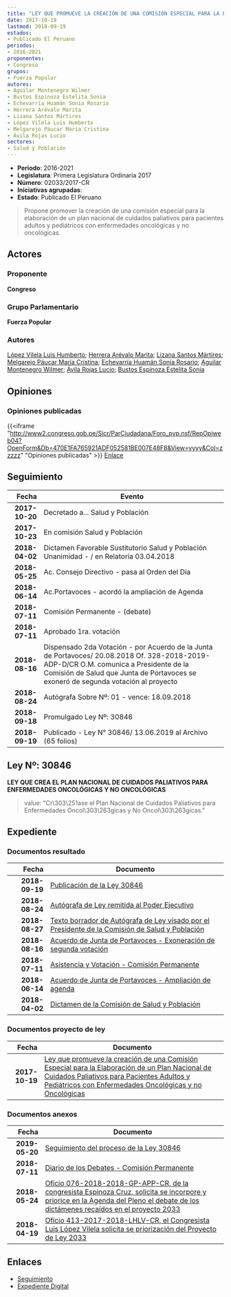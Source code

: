 ```yaml
---
title: "LEY QUE PROMUEVE LA CREACIÓN DE UNA COMISIÓN ESPECIAL PARA LA ELABORACIÓN DE UN PLAN NACIONAL DE CUIDADOS PALIATIVOS PARA PACIENTES ADULTOS Y PEDIÁTRICOS CON ENFERMEDADES ONCOLÓGICAS Y NO ONCOLÓGICAS"
date: 2017-10-19
lastmod: 2018-09-19
estados:
- Publicado El Peruano
periodos:
- 2016-2021
proponentes:
- Congreso
grupos:
- Fuerza Popular
autores:
- Aguilar Montenegro Wilmer
- Bustos Espinoza Estelita Sonia
- Echevarría Huamán Sonia Rosario
- Herrera Arévalo Marita
- Lizana Santos Mártires
- López Vilela Luis Humberto
- Melgarejo Páucar María Cristina
- Ávila Rojas Lucio
sectores:
- Salud y Población
---
```

- **Periodo**: 2016-2021
- **Legislatura**: Primera Legislatura Ordinaria 2017
- **Número**: 02033/2017-CR
- **Iniciativas agrupadas**: 
- **Estado**: Publicado El Peruano

> Propone promover la creación de una comisión especial para la elaboración de un plan nacional de cuidados paliativos para pacientes adultos y pediátricos con enfermedades oncológicas y no oncológicas.


## Actores

### Proponente

**Congreso**

### Grupo Parlamentario

**Fuerza Popular**

### Autores

[López Vilela Luis Humberto](mailto:mailto:llopezv@congreso.gob.pe); [Herrera Arévalo Marita](mailto:mailto:mherrera@congreso.gob.pe); [Lizana Santos Mártires](mailto:mailto:mlizana@congreso.gob.pe); [Melgarejo Páucar María Cristina](mailto:mailto:mmelgarejo@congreso.gob.pe); [Echevarría Huamán Sonia Rosario](mailto:mailto:sechevarria@congreso.gob.pe); [Aguilar Montenegro Wilmer](mailto:mailto:waguilar@congreso.gob.pe); [Ávila Rojas Lucio](mailto:mailto:lavilar@congreso.gob.pe); [Bustos Espinoza Estelita Sonia](mailto:mailto:ebustos@congreso.gob.pe)

## Opiniones

### Opiniones publicadas

{{<iframe "http://www2.congreso.gob.pe/Sicr/ParCiudadana/Foro_pvp.nsf/RepOpiweb04?OpenForm&Db=470E1FA765921ADF052581BE007E48F8&View=yyyy&Col=zzzzz" "Opiniones publicadas" >}}
[Enlace](http://www2.congreso.gob.pe/Sicr/ParCiudadana/Foro_pvp.nsf/RepOpiweb04?OpenForm&Db=470E1FA765921ADF052581BE007E48F8&View=yyyy&Col=zzzzz)


## Seguimiento

| Fecha | Evento |
|------:|--------|
| **2017-10-20** | Decretado a... Salud y Población |
| **2017-10-23** | En comisión Salud y Población |
| **2018-04-02** | Dictamen Favorable Sustitutorio Salud y Población Unanimidad - / en Relatoría 03.04.2018 |
| **2018-05-25** | Ac. Consejo Directivo - pasa al Orden del Día |
| **2018-06-14** | Ac.Portavoces - acordó la ampliación de Agenda |
| **2018-07-11** | Comisión Permanente - (debate) |
| **2018-07-11** | Aprobado 1ra. votación |
| **2018-08-16** | Dispensado 2da Votación - por Acuerdo de la Junta de Portavoces/ 20.08.2018 Of. 328-2018-2019-ADP-D/CR O.M. comunica a Presidente de la Comisión de Salud que Junta de Portavoces se exoneró de segunda votación al proyecto |
| **2018-08-24** | Autógrafa Sobre Nº: 01 - vence: 18.09.2018 |
| **2018-09-18** | Promulgado Ley Nº: 30846 |
| **2018-09-19** | Publicado - Ley N° 30846/ 13.06.2019 al Archivo (65 folios) |

## Ley Nº: 30846

**LEY QUE CREA EL PLAN NACIONAL DE CUIDADOS PALIATIVOS PARA ENFERMEDADES ONCOLÓGICAS Y NO ONCOLÓGICAS**

> value: "Cr\303\251ase el Plan Nacional de Cuidados Paliativos para Enfermedades Oncol\303\263gicas y No Oncol\303\263gicas."


## Expediente

### Documentos resultado

| Fecha | Documento |
|------:|-----------|
| **2018-09-19** | [Publicación de la Ley 30846](http://www.leyes.congreso.gob.pe/Documentos/2016_2021/ADLP/Normas_Legales/30846-LEY.pdf) |
| **2018-08-24** | [Autógrafa de Ley remitida al Poder Ejecutivo](http://www.leyes.congreso.gob.pe/Documentos/2016_2021/ADLP/Texto_Aprobado/AU0203320180824.pdf) |
| **2018-08-27** | [Texto borrador de Autógrafa de Ley visado por el Presidente de la Comisión de Salud y Población](http://www.leyes.congreso.gob.pe/Documentos/2016_2021/Texto_Borrador_de_Autografa/BAU0203320180827.pdf) |
| **2018-08-16** | [Acuerdo de Junta de Portavoces - Exoneración de segunda votación](http://www.leyes.congreso.gob.pe/Documentos/2016_2021/Acuerdos/Junta_Portavoces/AJP0203320180816.pdf) |
| **2018-07-11** | [Asistencia y Votación - Comisión Permanente](http://www.leyes.congreso.gob.pe/Documentos/2016_2021/Asistencia_y_Votacion/Proyectos_de_Ley/AVCP0203320180711.pdf) |
| **2018-06-14** | [Acuerdo de Junta de Portavoces - Ampliación de agenda](http://www.leyes.congreso.gob.pe/Documentos/2016_2021/Acuerdos/Junta_Portavoces/AJP0203320180614.pdf) |
| **2018-04-02** | [Dictamen de la Comisión de Salud y Población](http://www.leyes.congreso.gob.pe/Documentos/2016_2021/Dictamenes/Proyectos_de_Ley/02033DC21MAY20180402.pdf) |

### Documentos proyecto de ley

| Fecha | Documento |
|------:|-----------|
| **2017-10-19** | [Ley que promueve la creación de una Comisión Especial para la Elaboración de un Plan Nacional de Cuidados Paliativos para Pacientes Adultos y Pediátricos con Enfermedades Oncológicas y no Oncológicas](http://www.leyes.congreso.gob.pe/Documentos/2016_2021/Proyectos_de_Ley_y_de_Resoluciones_Legislativas/PL0203320171019..PDF) |

### Documentos anexos

| Fecha | Documento |
|------:|-----------|
| **2019-05-20** | [Seguimiento del proceso de la Ley 30846](http://www.leyes.congreso.gob.pe/Documentos/2016_2021/Seguimiento_de_Proyectos_de_Ley/02033PL20190520.pdf) |
| **2018-07-11** | [Diario de los Debates - Comisión Permanente](http://www2.congreso.gob.pe/Sicr/DiarioDebates/Publicad.nsf/SesionesPleno/05256D6E0073DFE9052582C80061FC4B/$FILE/PER-2017-10.pdf) |
| **2018-05-24** | [Oficio 076-2018-2018-GP-APP-CR, de la congresista Espinoza Cruz, solicita se incorpore y priorice en la Agenda del Pleno el debate de los dictámenes recaídos en el proyecto 2033](http://www.leyes.congreso.gob.pe/Documentos/2016_2021/Oficios/Grupos_Parlamentarios/OFICIO-076-2018-2018-GP-APP-CR.pdf) |
| **2018-04-19** | [Oficio 413-2017-2018-LHLV-CR, el Congresista Luis López Vilela solicita se priorización del Proyecto de Ley 2033](http://www.leyes.congreso.gob.pe/Documentos/2016_2021/Oficios/Congresistas/OFICIO-413-2017-2018-LHLV-CR..pdf) |

## Enlaces

- [Seguimiento](http://www2.congreso.gob.pe/Sicr/TraDocEstProc/CLProLey2016.nsf/f7fff46988ca05b1052578e100829cc7/d5bb0228aaa4741a052581bf000699eb?OpenDocument)
- [Expediente Digital](http://www2.congreso.gob.pe/Sicr/TraDocEstProc/Expvirt_2011.nsf/visbusqptramdoc1621/02033?opendocument)

